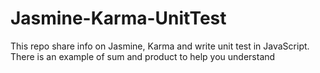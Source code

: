 # Jasmine-Karma-UnitTest
This repo share info on Jasmine, Karma and write unit test in JavaScript. There is an example of sum and product to help you understand
